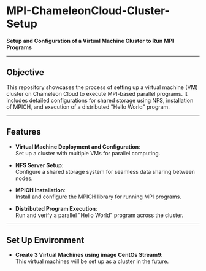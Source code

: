 # MPI-ChameleonCloud-Cluster-Setup

**Setup and Configuration of a Virtual Machine Cluster to Run MPI Programs**

---

## Objective

This repository showcases the process of setting up a virtual machine (VM) cluster on Chameleon Cloud to execute MPI-based parallel programs. It includes detailed configurations for shared storage using NFS, installation of MPICH, and execution of a distributed "Hello World" program.

---

## Features

- **Virtual Machine Deployment and Configuration**:  
  Set up a cluster with multiple VMs for parallel computing.

- **NFS Server Setup**:  
  Configure a shared storage system for seamless data sharing between nodes.

- **MPICH Installation**:  
  Install and configure the MPICH library for running MPI programs.

- **Distributed Program Execution**:  
  Run and verify a parallel "Hello World" program across the cluster.
  
---

## Set Up Environment

- **Create 3 Virtual Machines using image CentOs Stream9**:  
  This virtual machines will be set up as a cluster in the future.
